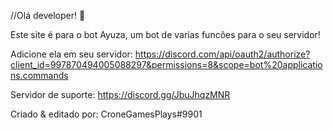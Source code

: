 //Olá developer! 👋

Este site é para o bot Ayuza, um bot de varias funcões para o seu servidor!

Adicione ela em seu servidor: https://discord.com/api/oauth2/authorize?client_id=997870494005088297&permissions=8&scope=bot%20applications.commands

Servidor de suporte: https://discord.gg/JbuJhqzMNR

Criado & editado por: CroneGamesPlays#9901
